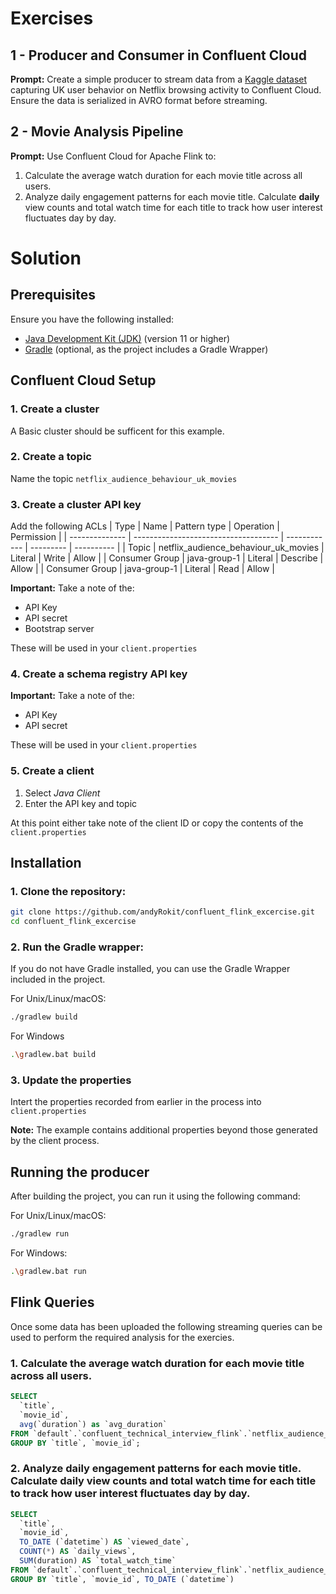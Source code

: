 # Exercises

## 1  - Producer and Consumer in Confluent Cloud

**Prompt:** Create a simple producer to stream data from a [Kaggle dataset](https://www.kaggle.com/datasets/vodclickstream/netflix-audience-behaviour-uk-movies) capturing UK user behavior on Netflix browsing activity to Confluent Cloud. Ensure the data is serialized in AVRO format before streaming.

## 2 - Movie Analysis Pipeline
**Prompt:** Use Confluent Cloud for Apache Flink to:
1. Calculate the average watch duration for each movie title across all users.
2. Analyze daily engagement patterns for each movie title. Calculate **daily** view counts and total watch time for each title to track how user interest fluctuates day by day.

# Solution

## Prerequisites
Ensure you have the following installed:

- [Java Development Kit (JDK)](https://www.oracle.com/java/technologies/javase-jdk11-downloads.html) (version 11 or higher)
- [Gradle](https://gradle.org/install/) (optional, as the project includes a Gradle Wrapper)

## Confluent Cloud Setup

### 1. Create a cluster
A Basic cluster should be sufficent for this example.

### 2. Create a topic
Name the topic `netflix_audience_behaviour_uk_movies`

### 3. Create a cluster API key
Add the following ACLs
| Type           | Name                                 | Pattern type | Operation | Permission |
| -------------- | ------------------------------------ | ------------ | --------- | ---------- |
| Topic          | netflix_audience_behaviour_uk_movies | Literal      | Write     | Allow      |
| Consumer Group | java-group-1                         | Literal      | Describe  | Allow      |
| Consumer Group | java-group-1                         | Literal      | Read      | Allow      |

**Important:** Take a note of the:
- API Key
- API secret
- Bootstrap server

These will be used in your `client.properties`

### 4. Create a schema registry API key
**Important:** Take a note of the:
- API Key
- API secret

These will be used in your `client.properties`

### 5. Create a client
1. Select *Java Client*
2. Enter the API key and topic

At this point either take note of the client ID or copy the contents of the `client.properties`

## Installation

### 1. Clone the repository:

   ```bash
   git clone https://github.com/andyRokit/confluent_flink_excercise.git
   cd confluent_flink_excercise
   ```

### 2. Run the Gradle wrapper: 
If you do not have Gradle installed, you can use the Gradle Wrapper included in the project.

For Unix/Linux/macOS:

  ```bash
  ./gradlew build
  ```

For Windows

  ```bash
  .\gradlew.bat build
  ```

### 3. Update the properties
Intert the properties recorded from earlier in the process into `client.properties`

**Note:** The example contains additional properties beyond those generated by the client process.

## Running the producer

After building the project, you can run it using the following command:

For Unix/Linux/macOS:
   ```bash
   ./gradlew run
   ```
For Windows:
   ```bash
   .\gradlew.bat run
   ```

## Flink Queries
Once some data has been uploaded the following streaming queries can be used to perform the required analysis for the exercies.

### 1. Calculate the average watch duration for each movie title across all users.

  ```sql
  SELECT
    `title`,
    `movie_id`,
    avg(`duration`) as `avg_duration`
  FROM `default`.`confluent_technical_interview_flink`.`netflix_audience_behaviour_uk_movies`
  GROUP BY `title`, `movie_id`;
  ```

### 2. Analyze daily engagement patterns for each movie title. Calculate **daily** view counts and total watch time for each title to track how user interest fluctuates day by day.

  ```sql
  SELECT
    `title`,
    `movie_id`,
    TO_DATE (`datetime`) AS `viewed_date`,
    COUNT(*) AS `daily_views`,
    SUM(duration) AS `total_watch_time`
  FROM `default`.`confluent_technical_interview_flink`.`netflix_audience_behaviour_uk_movies`
  GROUP BY `title`, `movie_id`, TO_DATE (`datetime`)
  ```